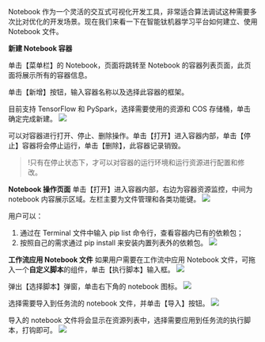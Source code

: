 ﻿

Notebook 作为一个灵活的交互式可视化开发工具，非常适合算法调试这种需要多次比对优化的开发场景。现在我们来看一下在智能钛机器学习平台如何建立、使用 Notebook 文件。

**新建 Notebook 容器**

单击【菜单栏】的 Notebook，页面将跳转至 Notebook 的容器列表页面，此页面将展示所有的容器信息。

单击【新增】按钮，输入容器名称以及选择此容器的框架。

目前支持 TensorFlow 和 PySpark，选择需要使用的资源和 COS 存储桶，单击确定完成新建。
![](https://main.qcloudimg.com/raw/1cec5070959d021ccd13342d70d78867.png)

可以对容器进行打开、停止、删除操作。单击【打开】进入容器内部，单击【停止】容器将会停止运行，单击【删除】，此容器记录销毁。

>!只有在停止状态下，才可以对容器的运行环境和运行资源进行配置和修改。

**Notebook 操作页面**
单击【打开】进入容器内部，右边为容器资源监控，中间为 notebook 内容展示区域。左栏主要为文件管理和各类功能键。
![](https://main.qcloudimg.com/raw/9364b81dffc85d648bd1066394969022.png)

用户可以：
1. 通过在 Terminal 文件中输入 pip list 命令行，查看容器内已有的依赖包；
2. 按照自己的需求通过 pip install 来安装内置列表外的依赖包。 
![](https://main.qcloudimg.com/raw/26ceb2082443f7214146efe04395dc2e.png)

**工作流应用 Notebook 文件**
如果用户需要在工作流中应用 Notebook 文件，可拖入一个**自定义脚本**的组件，单击【执行脚本】输入框。
![](https://main.qcloudimg.com/raw/f61731a049acf84c9fac96088fde7b05.png)

弹出【选择脚本】弹窗，单击右下角的 notebook 图标。
![](https://main.qcloudimg.com/raw/3e4fbf56552804ad26ec7d4e0d15841c.png)

选择需要导入到任务流的 notebook 文件，并单击【导入】按钮。
![](https://main.qcloudimg.com/raw/42c0dd19a1119fc8a26518d6bd8f0eaf.png)

导入的 notebook 文件将会显示在资源列表中，选择需要应用到任务流的执行脚本，打钩即可。
![](https://main.qcloudimg.com/raw/0c24f957fffc12fcb15f96513c580096.png)
